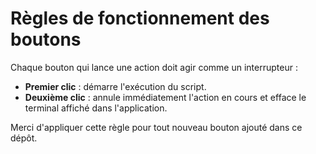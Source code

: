 # Règles de fonctionnement des boutons

Chaque bouton qui lance une action doit agir comme un interrupteur :

- **Premier clic** : démarre l'exécution du script.
- **Deuxième clic** : annule immédiatement l'action en cours et efface le terminal affiché dans l'application.

Merci d'appliquer cette règle pour tout nouveau bouton ajouté dans ce dépôt.
